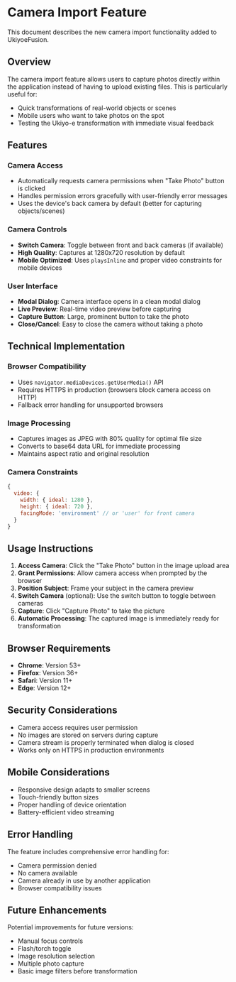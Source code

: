 # Camera Import Feature

This document describes the new camera import functionality added to UkiyoeFusion.

## Overview

The camera import feature allows users to capture photos directly within the application instead of having to upload existing files. This is particularly useful for:

- Quick transformations of real-world objects or scenes
- Mobile users who want to take photos on the spot
- Testing the Ukiyo-e transformation with immediate visual feedback

## Features

### Camera Access
- Automatically requests camera permissions when "Take Photo" button is clicked
- Handles permission errors gracefully with user-friendly error messages
- Uses the device's back camera by default (better for capturing objects/scenes)

### Camera Controls
- **Switch Camera**: Toggle between front and back cameras (if available)
- **High Quality**: Captures at 1280x720 resolution by default
- **Mobile Optimized**: Uses `playsInline` and proper video constraints for mobile devices

### User Interface
- **Modal Dialog**: Camera interface opens in a clean modal dialog
- **Live Preview**: Real-time video preview before capturing
- **Capture Button**: Large, prominent button to take the photo
- **Close/Cancel**: Easy to close the camera without taking a photo

## Technical Implementation

### Browser Compatibility
- Uses `navigator.mediaDevices.getUserMedia()` API
- Requires HTTPS in production (browsers block camera access on HTTP)
- Fallback error handling for unsupported browsers

### Image Processing
- Captures images as JPEG with 80% quality for optimal file size
- Converts to base64 data URL for immediate processing
- Maintains aspect ratio and original resolution

### Camera Constraints
```javascript
{
  video: {
    width: { ideal: 1280 },
    height: { ideal: 720 },
    facingMode: 'environment' // or 'user' for front camera
  }
}
```

## Usage Instructions

1. **Access Camera**: Click the "Take Photo" button in the image upload area
2. **Grant Permissions**: Allow camera access when prompted by the browser
3. **Position Subject**: Frame your subject in the camera preview
4. **Switch Camera** (optional): Use the switch button to toggle between cameras
5. **Capture**: Click "Capture Photo" to take the picture
6. **Automatic Processing**: The captured image is immediately ready for transformation

## Browser Requirements

- **Chrome**: Version 53+
- **Firefox**: Version 36+
- **Safari**: Version 11+
- **Edge**: Version 12+

## Security Considerations

- Camera access requires user permission
- No images are stored on servers during capture
- Camera stream is properly terminated when dialog is closed
- Works only on HTTPS in production environments

## Mobile Considerations

- Responsive design adapts to smaller screens
- Touch-friendly button sizes
- Proper handling of device orientation
- Battery-efficient video streaming

## Error Handling

The feature includes comprehensive error handling for:
- Camera permission denied
- No camera available
- Camera already in use by another application
- Browser compatibility issues

## Future Enhancements

Potential improvements for future versions:
- Manual focus controls
- Flash/torch toggle
- Image resolution selection
- Multiple photo capture
- Basic image filters before transformation
